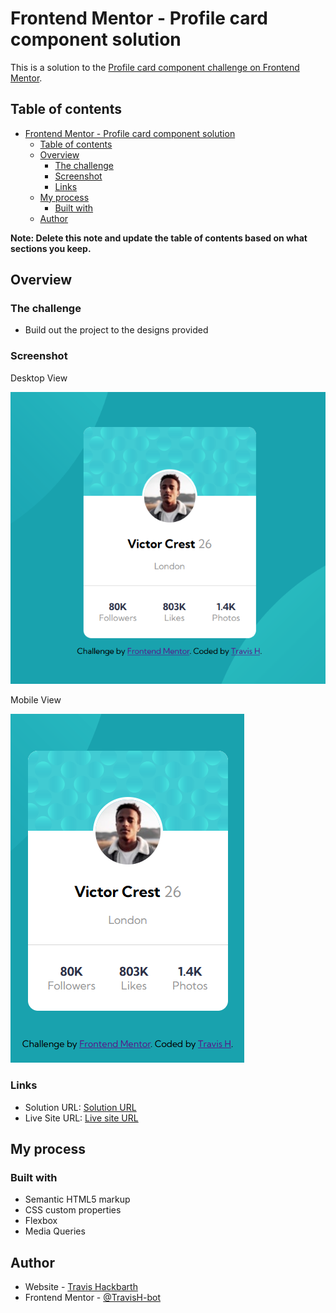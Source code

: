 # Frontend Mentor - Profile card component solution

This is a solution to the [Profile card component challenge on Frontend Mentor](https://www.frontendmentor.io/challenges/profile-card-component-cfArpWshJ).  

## Table of contents

- [Frontend Mentor - Profile card component solution](#frontend-mentor---profile-card-component-solution)
  - [Table of contents](#table-of-contents)
  - [Overview](#overview)
    - [The challenge](#the-challenge)
    - [Screenshot](#screenshot)
    - [Links](#links)
  - [My process](#my-process)
    - [Built with](#built-with)
  - [Author](#author)

**Note: Delete this note and update the table of contents based on what sections you keep.**

## Overview

### The challenge

- Build out the project to the designs provided

### Screenshot

Desktop View

![](./images/profile-card-component-one.png)

Mobile View

![](./images/profile-card-component-two.png)


### Links

- Solution URL: [Solution URL](https://github.com/TravisH-bot/profile-card-component-main)
- Live Site URL: [Live site URL](https://travish-bot.github.io/profile-card-component-main/)

## My process

### Built with

- Semantic HTML5 markup
- CSS custom properties
- Flexbox
- Media Queries

## Author

- Website - [Travis Hackbarth](https://travish-bot.github.io/My-Portfolio/)
- Frontend Mentor - [@TravisH-bot](https://www.frontendmentor.io/profile/TravisH-bot)
